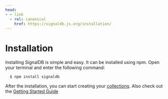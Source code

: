 ```yaml
---
head:
- - link
  - rel: canonical
    href: https://signaldb.js.org/installation/
---
```

# Installation

Installing SignalDB is simple and easy. It can be installed using npm. Open your terminal and enter the following command:

````
  $ npm install signaldb
````

After the installation, you can start creating your [collections](/collections/). Also check out the [Getting Started Guide](/getting-started/)
